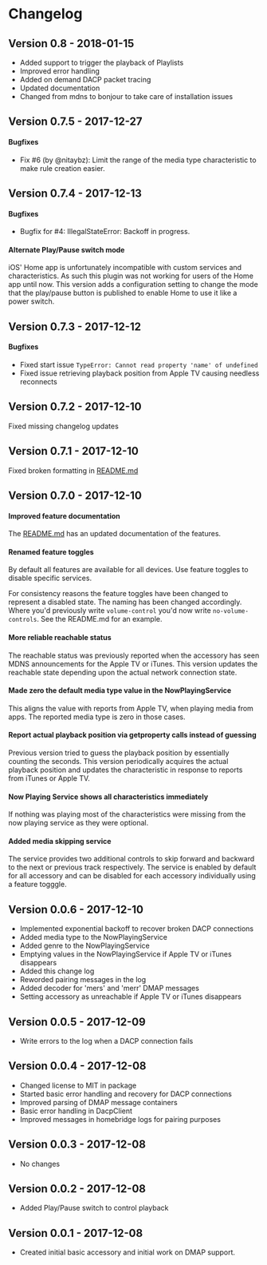# Changelog

## Version 0.8 - 2018-01-15

- Added support to trigger the playback of Playlists
- Improved error handling
- Added on demand DACP packet tracing
- Updated documentation
- Changed from mdns to bonjour to take care of installation issues

## Version 0.7.5 - 2017-12-27

#### Bugfixes

- Fix #6 (by @nitaybz): Limit the range of the media type characteristic to make rule creation easier.

## Version 0.7.4 - 2017-12-13

#### Bugfixes

- Bugfix for #4: IllegalStateError: Backoff in progress.

#### Alternate Play/Pause switch mode

iOS' Home app is unfortunately incompatible with custom services and 
characteristics. As such this plugin was not working for users of the Home app until
now. This version adds a configuration setting to change the mode that the 
play/pause button is published to enable Home to use it like a power switch.

## Version 0.7.3 - 2017-12-12

#### Bugfixes

- Fixed start issue `TypeError: Cannot read property 'name' of undefined`
- Fixed issue retrieving playback position from Apple TV causing needless reconnects

## Version 0.7.2 - 2017-12-10

Fixed missing changelog updates

## Version 0.7.1 - 2017-12-10

Fixed broken formatting in [README.md](README.md)

## Version 0.7.0 - 2017-12-10

#### Improved feature documentation

The [README.md](README.md) has an updated documentation of the features.

#### Renamed feature toggles

By default all features are available for all devices. Use feature toggles to
disable specific services.

For consistency reasons the feature toggles have been changed to represent a
disabled state. The naming has been changed accordingly. Where you'd previously
write `volume-control` you'd now write `no-volume-controls`. See the README.md
for an example.

#### More reliable reachable status

The reachable status was previously reported when the accessory has seen
MDNS announcements for the Apple TV or iTunes. This version updates the
reachable state depending upon the actual network connection state.

#### Made zero the default media type value in the NowPlayingService

This aligns the value with reports from Apple TV, when playing media from apps.
The reported media type is zero in those cases.

#### Report actual playback position via getproperty calls instead of guessing

Previous version tried to guess the playback position by essentially counting
the seconds. This version periodically acquires the actual playback position and
updates the characteristic in response to reports from iTunes or Apple TV.

#### Now Playing Service shows all characteristics immediately

If nothing was playing most of the characteristics were missing from the now
playing service as they were optional.

#### Added media skipping service

The service provides two additional controls to skip forward and backward to
the next or previous track respectively. The service is enabled by default for
all accessory and can be disabled for each accessory individually using a
feature togggle.

## Version 0.0.6 - 2017-12-10

- Implemented exponential backoff to recover broken DACP connections
- Added media type to the NowPlayingService
- Added genre to the NowPlayingService
- Emptying values in the NowPlayingService if Apple TV or iTunes disappears
- Added this change log
- Reworded pairing messages in the log
- Added decoder for 'mers' and 'merr' DMAP messages
- Setting accessory as unreachable if Apple TV or iTunes disappears

## Version 0.0.5 - 2017-12-09

- Write errors to the log when a DACP connection fails

## Version 0.0.4 - 2017-12-08

- Changed license to MIT in package
- Started basic error handling and recovery for DACP connections
- Improved parsing of DMAP message containers
- Basic error handling in DacpClient
- Improved messages in homebridge logs for pairing purposes

## Version 0.0.3 - 2017-12-08

- No changes

## Version 0.0.2 - 2017-12-08

- Added Play/Pause switch to control playback

## Version 0.0.1 - 2017-12-08

- Created initial basic accessory and initial work on DMAP support.